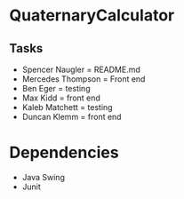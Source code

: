# QuaternaryCalculator

## Tasks
- Spencer Naugler = README.md
- Mercedes Thompson = Front end
- Ben Eger = testing
- Max Kidd = front end
- Kaleb Matchett = testing
- Duncan Klemm = front end

# Dependencies
- Java Swing
- Junit